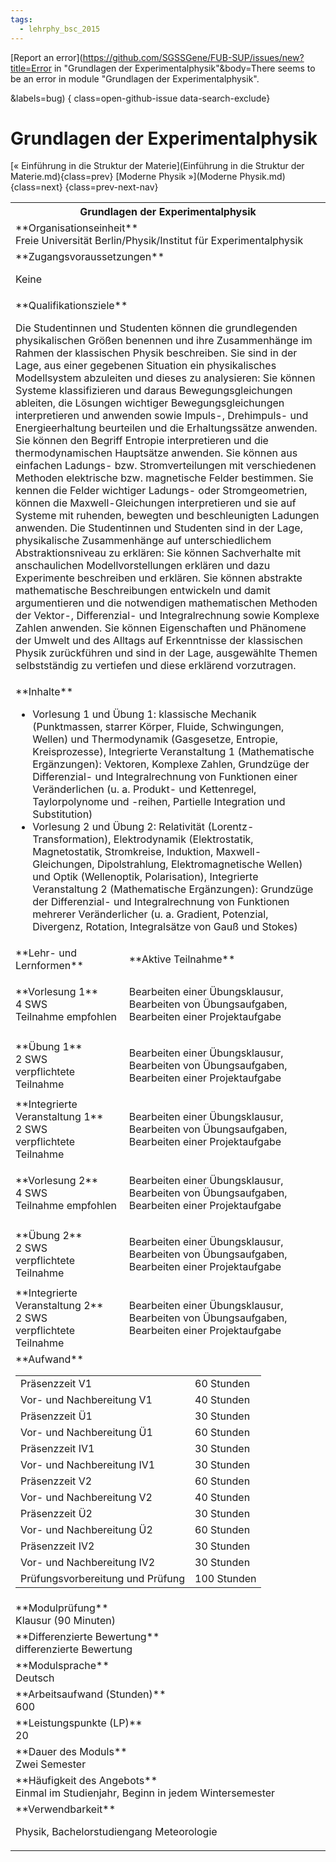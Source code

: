 ```yaml
---
tags:
  - lehrphy_bsc_2015
---
```

[Report an error](https://github.com/SGSSGene/FUB-SUP/issues/new?title=Error in "Grundlagen der Experimentalphysik"&body=There seems to be an error in module "Grundlagen der Experimentalphysik".

<Describe here a slightly more detailed description of what is wrong>&labels=bug)
{ class=open-github-issue data-search-exclude}

# Grundlagen der Experimentalphysik

[« Einführung in die Struktur der Materie](Einführung in die Struktur der Materie.md){class=prev}
[Moderne Physik »](Moderne Physik.md){class=next}
{class=prev-next-nav}

<table markdown id="moduledesc">
<tr markdown class="moduledesc_head"><th colspan="2">Grundlagen der Experimentalphysik </th></tr>
<tr markdown><td colspan="2">**Organisationseinheit**   <br>Freie Universität Berlin/Physik/Institut für Experimentalphysik</td></tr>


<tr markdown><td colspan="2">**Zugangsvoraussetzungen** <br>

Keine


</td></tr>
<tr markdown><td colspan="2">**Qualifikationsziele**    <br>

Die Studentinnen und Studenten können die grundlegenden physikalischen
Größen benennen und ihre Zusammenhänge im Rahmen der klassischen Physik
beschreiben. Sie sind in der Lage, aus einer gegebenen Situation ein
physikalisches Modellsystem abzuleiten und dieses zu analysieren: Sie können
Systeme klassifizieren und daraus Bewegungsgleichungen ableiten, die
Lösungen wichtiger Bewegungsgleichungen interpretieren und anwenden sowie
Impuls-, Drehimpuls- und Energieerhaltung beurteilen und die Erhaltungssätze
anwenden. Sie können den Begriff Entropie interpretieren und die
thermodynamischen Hauptsätze anwenden. Sie können aus einfachen Ladungs-
bzw. Stromverteilungen mit verschiedenen Methoden elektrische bzw.
magnetische Felder bestimmen. Sie kennen die Felder wichtiger Ladungs- oder
Stromgeometrien, können die Maxwell-Gleichungen interpretieren und sie auf
Systeme mit ruhenden, bewegten und beschleunigten Ladungen anwenden. Die
Studentinnen und Studenten sind in der Lage, physikalische Zusammenhänge auf
unterschiedlichem Abstraktionsniveau zu erklären: Sie können Sachverhalte
mit anschaulichen Modellvorstellungen erklären und dazu Experimente
beschreiben und erklären. Sie können abstrakte mathematische Beschreibungen
entwickeln und damit argumentieren und die notwendigen mathematischen
Methoden der Vektor-, Differenzial- und Integralrechnung sowie Komplexe
Zahlen anwenden. Sie können Eigenschaften und Phänomene der Umwelt und des
Alltags auf Erkenntnisse der klassischen Physik zurückführen und sind in der
Lage, ausgewählte Themen selbstständig zu vertiefen und diese erklärend
vorzutragen.


</td></tr>
<tr markdown><td colspan="2">**Inhalte**                <br>

- Vorlesung 1 und Übung 1: klassische Mechanik (Punktmassen, starrer Körper,
  Fluide, Schwingungen, Wellen) und Thermodynamik (Gasgesetze, Entropie,
  Kreisprozesse), Integrierte Veranstaltung 1 (Mathematische Ergänzungen):
  Vektoren, Komplexe Zahlen, Grundzüge der Differenzial- und Integralrechnung
  von Funktionen einer Veränderlichen (u. a. Produkt- und Kettenregel,
  Taylorpolynome und -reihen, Partielle Integration und Substitution)
- Vorlesung 2 und Übung 2: Relativität (Lorentz-Transformation),
  Elektrodynamik (Elektrostatik, Magnetostatik, Stromkreise, Induktion,
  Maxwell-Gleichungen, Dipolstrahlung, Elektromagnetische Wellen) und Optik
  (Wellenoptik, Polarisation), Integrierte Veranstaltung 2 (Mathematische
  Ergänzungen): Grundzüge der Differenzial- und Integralrechnung von
  Funktionen mehrerer Veränderlicher (u. a. Gradient, Potenzial, Divergenz,
  Rotation, Integralsätze von Gauß und Stokes)


</td></tr>

<tr markdown><td>**Lehr- und Lernformen**</td><td>**Aktive Teilnahme**</td></tr>
<tr markdown><td> **Vorlesung 1** <br>4 SWS <br> Teilnahme empfohlen</td><td>

Bearbeiten einer Übungsklausur, Bearbeiten von Übungsaufgaben, Bearbeiten einer Projektaufgabe
</td></tr>
<tr markdown><td> **Übung 1** <br>2 SWS <br> verpflichtete Teilnahme</td><td>

Bearbeiten einer Übungsklausur, Bearbeiten von Übungsaufgaben, Bearbeiten einer Projektaufgabe
</td></tr>
<tr markdown><td> **Integrierte Veranstaltung 1** <br>2 SWS <br> verpflichtete Teilnahme</td><td>

Bearbeiten einer Übungsklausur, Bearbeiten von Übungsaufgaben, Bearbeiten einer Projektaufgabe
</td></tr>
<tr markdown><td> **Vorlesung 2** <br>4 SWS <br> Teilnahme empfohlen</td><td>

Bearbeiten einer Übungsklausur, Bearbeiten von Übungsaufgaben, Bearbeiten einer Projektaufgabe
</td></tr>
<tr markdown><td> **Übung 2** <br>2 SWS <br> verpflichtete Teilnahme</td><td>

Bearbeiten einer Übungsklausur, Bearbeiten von Übungsaufgaben, Bearbeiten einer Projektaufgabe
</td></tr>
<tr markdown><td> **Integrierte Veranstaltung 2** <br>2 SWS <br> verpflichtete Teilnahme</td><td>

Bearbeiten einer Übungsklausur, Bearbeiten von Übungsaufgaben, Bearbeiten einer Projektaufgabe
</td></tr>
<tr markdown><td colspan="2">**Aufwand**                <br>
<table class="aufwand_table">
<tr><td>Präsenzzeit V1</td><td>60 Stunden</td></tr>
<tr><td>Vor- und Nachbereitung V1</td><td>40 Stunden</td></tr>
<tr><td>Präsenzzeit Ü1</td><td>30 Stunden</td></tr>
<tr><td>Vor- und Nachbereitung Ü1</td><td>60 Stunden</td></tr>
<tr><td>Präsenzzeit IV1</td><td>30 Stunden</td></tr>
<tr><td>Vor- und Nachbereitung IV1</td><td>30 Stunden</td></tr>
<tr><td>Präsenzzeit V2</td><td>60 Stunden</td></tr>
<tr><td>Vor- und Nachbereitung V2</td><td>40 Stunden</td></tr>
<tr><td>Präsenzzeit Ü2</td><td>30 Stunden</td></tr>
<tr><td>Vor- und Nachbereitung Ü2</td><td>60 Stunden</td></tr>
<tr><td>Präsenzzeit IV2</td><td>30 Stunden</td></tr>
<tr><td>Vor- und Nachbereitung IV2</td><td>30 Stunden</td></tr>
<tr><td>Prüfungsvorbereitung und Prüfung</td><td>100 Stunden</td></tr>
</table>

</td></tr>
<tr markdown><td colspan="2">**Modulprüfung**             <br>Klausur (90 Minuten)


</td></tr>
<tr markdown><td colspan="2">**Differenzierte Bewertung** <br>differenzierte Bewertung

</td></tr>
<tr markdown><td colspan="2">**Modulsprache**             <br>Deutsch</td></tr>
<tr markdown><td colspan="2">**Arbeitsaufwand (Stunden)** <br>600</td></tr>
<tr markdown><td colspan="2">**Leistungspunkte (LP)**     <br>20</td></tr>
<tr markdown><td colspan="2">**Dauer des Moduls**         <br>Zwei Semester</td></tr>
<tr markdown><td colspan="2">**Häufigkeit des Angebots**  <br>Einmal im Studienjahr, Beginn in jedem Wintersemester</td></tr>
<tr markdown><td colspan="2">**Verwendbarkeit**           <br>

Physik, Bachelorstudiengang Meteorologie


</td></tr>

</table>
